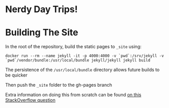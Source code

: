 # Nerdy Day Trips!

# Building The Site

In the root of the repository, build the static pages to `_site` using:

```
docker run --rm --name jekyll -it -p 4000:4000 -v `pwd`:/srv/jekyll -v `pwd`/vendor/bundle:/usr/local/bundle jekyll/jekyll jekyll build
```

The persistence of the `/usr/local/bundle` directory allows future builds to
be quicker


Then push the `_site` folder to the gh-pages branch

Extra information on doing this from scratch can be found [on this StackOverflow question](https://stackoverflow.com/questions/28249255/how-do-i-configure-github-to-use-non-supported-jekyll-site-plugins/28252200#28252200)
